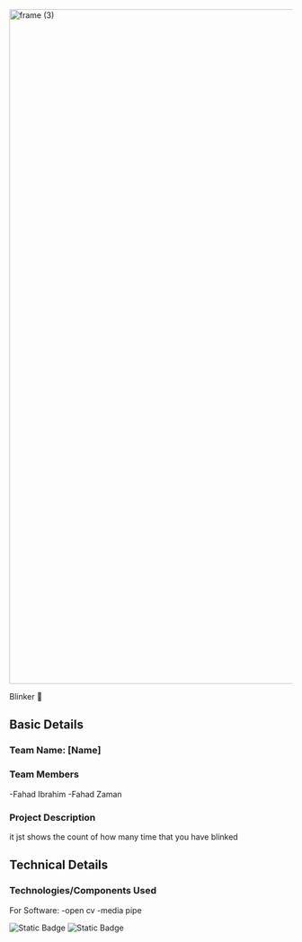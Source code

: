 <img width="3188" height="1202" alt="frame (3)" src="https://github.com/user-attachments/assets/517ad8e9-ad22-457d-9538-a9e62d137cd7" />


Blinker  🎯


## Basic Details
### Team Name: [Name]


### Team Members
-Fahad Ibrahim 
-Fahad Zaman

### Project Description
it jst shows the count of how many time that you have blinked 



## Technical Details
### Technologies/Components Used
For Software:
-open cv 
-media pipe 



![Static Badge](https://img.shields.io/badge/TinkerHub-24?color=%23000000&link=https%3A%2F%2Fwww.tinkerhub.org%2F)
![Static Badge](https://img.shields.io/badge/UselessProjects--25-25?link=https%3A%2F%2Fwww.tinkerhub.org%2Fevents%2FQ2Q1TQKX6Q%2FUseless%2520Projects)



